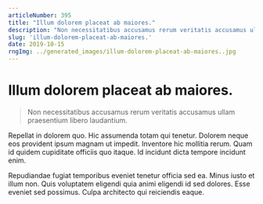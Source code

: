 ```yaml
---
articleNumber: 395
title: "Illum dolorem placeat ab maiores."
description: "Non necessitatibus accusamus rerum veritatis accusamus ullam praesentium libero laudantium."
slug: 'illum-dolorem-placeat-ab-maiores.'
date: 2019-10-15
rngImg: ../generated_images/illum-dolorem-placeat-ab-maiores..jpg
---
```


# Illum dolorem placeat ab maiores.

> Non necessitatibus accusamus rerum veritatis accusamus ullam praesentium libero laudantium.

Repellat in dolorem quo. Hic assumenda totam qui tenetur. Dolorem neque eos provident ipsum magnam ut impedit. Inventore hic mollitia rerum. Quam id quidem cupiditate officiis quo itaque. Id incidunt dicta tempore incidunt enim.
 Repudiandae fugiat temporibus eveniet tenetur officia sed ea. Minus iusto et illum non. Quis voluptatem eligendi quia animi eligendi id sed dolores. Esse eveniet sed possimus. Culpa architecto qui reiciendis eaque.
